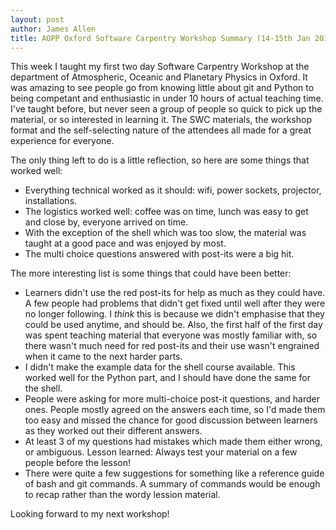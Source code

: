 ```yaml
---
layout: post
author: James Allen
title: AOPP Oxford Software Carpentry Workshop Summary (14-15th Jan 2015)
---
```


This week I taught my first two day Software Carpentry Workshop at the department of Atmospheric, Oceanic and Planetary Physics in Oxford. It was amazing to see people go from knowing little about git and Python to being competant and enthusiastic in under 10 hours of actual teaching time. I've taught before, but never seen a group of people so quick to pick up the material, or so interested in learning it. The SWC materials, the workshop format and the self-selecting nature of the attendees all made for a great experience for everyone.

The only thing left to do is a little reflection, so here are some things that worked well:

* Everything technical worked as it should: wifi, power sockets, projector, installations.
* The logistics worked well: coffee was on time, lunch was easy to get and close by, everyone arrived on time.
* With the exception of the shell which was too slow, the material was taught at a good pace and was enjoyed by most.
* The multi choice questions answered with post-its were a big hit.

The more interesting list is some things that could have been better:

* Learners didn't use the red post-its for help as much as they could have. A few people had problems that didn't get fixed until well after they were no longer following. I *think* this is because we didn't emphasise that they could be used anytime, and should be. Also, the first half of the first day was spent teaching material that everyone was mostly familiar with, so there wasn't much need for red post-its and their use wasn't engrained when it came to the next harder parts.
* I didn't make the example data for the shell course available. This worked well for the Python part, and I should have done the same for the shell.
* People were asking for more multi-choice post-it questions, and harder ones. People mostly agreed on the answers each time, so I'd made them too easy and missed the chance for good discussion between learners as they worked out their different answers.
* At least 3 of my questions had mistakes which made them either wrong, or ambiguous. Lesson learned: Always test your material on a few people before the lesson!
* There were quite a few suggestions for something like a reference guide of bash and git commands. A summary of commands would be enough to recap rather than the wordy lession material.

Looking forward to my next workshop!
